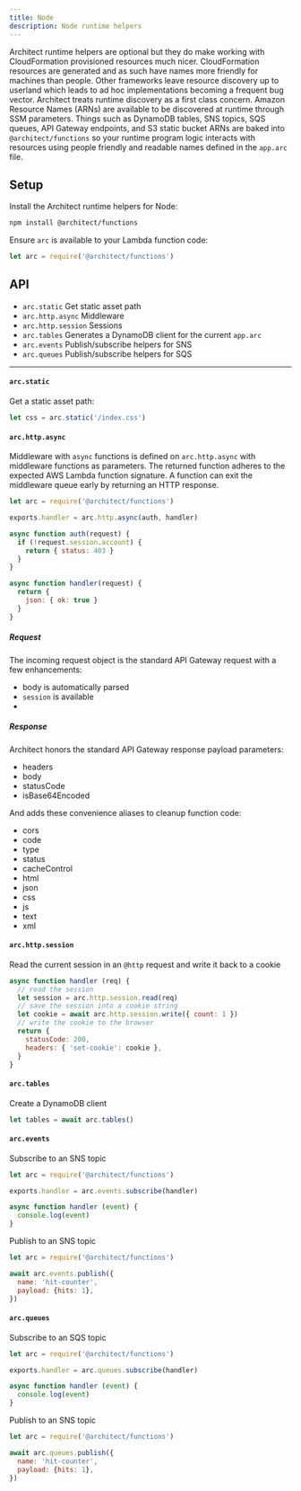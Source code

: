```yaml
---
title: Node
description: Node runtime helpers
---
```


Architect runtime helpers are optional but they do make working with CloudFormation provisioned resources much nicer. CloudFormation resources are generated and as such have names more friendly for machines than people. Other frameworks leave resource discovery up to userland which leads to ad hoc implementations becoming a frequent bug vector. Architect treats runtime discovery as a first class concern. Amazon Resource Names (ARNs) are available to be discovered at runtime through SSM parameters. Things such as DynamoDB tables, SNS topics, SQS queues, API Gateway endpoints, and S3 static bucket ARNs are baked into `@architect/functions` so your runtime program logic interacts with resources using people friendly and readable names defined in the `app.arc` file.

## Setup 

Install the Architect runtime helpers for Node:

```bash 
npm install @architect/functions
```

Ensure `arc` is available to your Lambda function code:

```javascript
let arc = require('@architect/functions')
```

## API

- `arc.static` Get static asset path
- `arc.http.async` Middleware
- `arc.http.session` Sessions
- `arc.tables` Generates a DynamoDB client for the current `app.arc`
- `arc.events` Publish/subscribe helpers for SNS
- `arc.queues` Publish/subscribe helpers for SQS

---

#### `arc.static`

Get a static asset path:

```javascript
let css = arc.static('/index.css')
```

#### `arc.http.async`

Middleware with `async` functions is defined on `arc.http.async` with middleware functions as parameters. The returned function adheres to the expected AWS Lambda function signature. A function can exit the middleware queue early by returning an HTTP response.

```javascript
let arc = require('@architect/functions')

exports.handler = arc.http.async(auth, handler)

async function auth(request) {
  if (!request.session.account) {
    return { status: 403 }
  }
}

async function handler(request) {
  return {
    json: { ok: true }
  }
}
```

##### Request

The incoming request object is the standard API Gateway request with a few enhancements:

- body is automatically parsed
- `session` is available
-

##### Response

Architect honors the standard API Gateway response payload parameters:

- headers
- body
- statusCode
- isBase64Encoded

And adds these convenience aliases to cleanup function code:

- cors
- code
- type
- status
- cacheControl
- html
- json
- css
- js
- text
- xml

#### `arc.http.session`

Read the current session in an `@http` request and write it back to a cookie

```javascript
async function handler (req) {
  // read the session
  let session = arc.http.session.read(req)
  // save the session into a cookie string
  let cookie = await arc.http.session.write({ count: 1 })
  // write the cookie to the browser
  return { 
    statusCode: 200,
    headers: { 'set-cookie': cookie },
  }
}
```

#### `arc.tables`

Create a DynamoDB client

```javascript
let tables = await arc.tables()
```

#### `arc.events`

Subscribe to an SNS topic

```javascript
let arc = require('@architect/functions')

exports.handler = arc.events.subscribe(handler)

async function handler (event) {
  console.log(event)
}
```

Publish to an SNS topic

```javascript
let arc = require('@architect/functions')

await arc.events.publish({
  name: 'hit-counter',
  payload: {hits: 1},
})
```

#### `arc.queues`

Subscribe to an SQS topic

```javascript
let arc = require('@architect/functions')

exports.handler = arc.queues.subscribe(handler)

async function handler (event) {
  console.log(event)
}
```

Publish to an SNS topic

```javascript
let arc = require('@architect/functions')

await arc.queues.publish({
  name: 'hit-counter',
  payload: {hits: 1},
})
```
